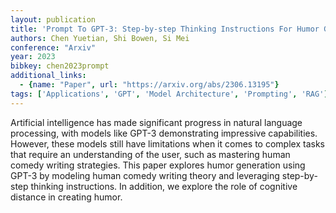 ```yaml
---
layout: publication
title: 'Prompt To GPT-3: Step-by-step Thinking Instructions For Humor Generation'
authors: Chen Yuetian, Shi Bowen, Si Mei
conference: "Arxiv"
year: 2023
bibkey: chen2023prompt
additional_links:
  - {name: "Paper", url: "https://arxiv.org/abs/2306.13195"}
tags: ['Applications', 'GPT', 'Model Architecture', 'Prompting', 'RAG']
---
```

Artificial intelligence has made significant progress in natural language processing, with models like GPT-3 demonstrating impressive capabilities. However, these models still have limitations when it comes to complex tasks that require an understanding of the user, such as mastering human comedy writing strategies. This paper explores humor generation using GPT-3 by modeling human comedy writing theory and leveraging step-by-step thinking instructions. In addition, we explore the role of cognitive distance in creating humor.
